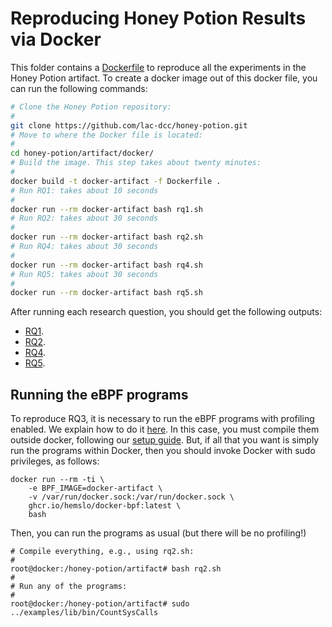# Reproducing Honey Potion Results via Docker

This folder contains a [Dockerfile](Dockerfile) to reproduce all the experiments in the Honey Potion artifact.
To create a docker image out of this docker file, you can run the following commands:

```bash
# Clone the Honey Potion repository:
#
git clone https://github.com/lac-dcc/honey-potion.git
# Move to where the Docker file is located:
#
cd honey-potion/artifact/docker/
# Build the image. This step takes about twenty minutes:
#
docker build -t docker-artifact -f Dockerfile .
# Run RQ1: takes about 10 seconds
#
docker run --rm docker-artifact bash rq1.sh
# Run RQ2: takes about 30 seconds
#
docker run --rm docker-artifact bash rq2.sh
# Run RQ4: takes about 30 seconds
#
docker run --rm docker-artifact bash rq4.sh
# Run RQ5: takes about 30 seconds
#
docker run --rm docker-artifact bash rq5.sh
```

After running each research question, you should get the following outputs:

* [RQ1](../expected_outputs/output_rq1.txt).
* [RQ2](../expected_outputs/output_rq2.txt).
* [RQ4](../expected_outputs/output_rq4.txt).
* [RQ5](../expected_outputs/output_rq5.txt).

## Running the eBPF programs

To reproduce RQ3, it is necessary to run the eBPF programs with profiling enabled.
We explain how to do it [here](../rq3).
In this case, you must compile them outside docker, following our [setup guide](../).
But, if all that you want is simply run the programs within Docker, then you should invoke Docker with sudo privileges, as follows:

```
docker run --rm -ti \
    -e BPF_IMAGE=docker-artifact \
    -v /var/run/docker.sock:/var/run/docker.sock \
    ghcr.io/hemslo/docker-bpf:latest \
    bash
```

Then, you can run the programs as usual (but there will be no profiling!)

```
# Compile everything, e.g., using rq2.sh:
#
root@docker:/honey-potion/artifact# bash rq2.sh 
#
# Run any of the programs:
#
root@docker:/honey-potion/artifact# sudo ../examples/lib/bin/CountSysCalls 
```